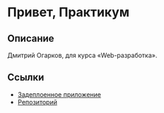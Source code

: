 # Привет, Практикум

## Описание

Дмитрий Огарков, для курса «Web-разработка».

## Ссылки

* [Задеплоенное приложение](https://hello-practicum.vercel.app/)
* [Репозиторий](https://github.com/d-ogarkov/hello-practicum)
